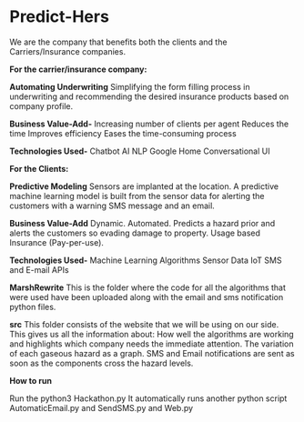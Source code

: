 # Predict-Hers

We are the company that benefits both the clients and the Carriers/Insurance companies.

**For the carrier/insurance company:**

**Automating Underwriting**
Simplifying the form filling process in underwriting and recommending the desired insurance products based on company profile.

**Business Value-Add-**
Increasing number of clients per agent
Reduces the time
Improves efficiency
Eases the time-consuming process

**Technologies Used-**
Chatbot AI
NLP
Google Home
Conversational UI

**For the Clients:**

**Predictive Modeling**
Sensors are implanted at the location. A predictive machine learning model is built from the sensor data for alerting the customers with a warning SMS message and an email.

**Business Value-Add**
Dynamic.
Automated.
Predicts a hazard prior and alerts the customers so evading damage to property.
Usage based Insurance (Pay-per-use).

**Technologies Used-**
Machine Learning Algorithms
Sensor Data
IoT
SMS and E-mail APIs

**MarshRewrite**
This is the folder where the code for all the algorithms that were used have been uploaded along with the email and sms notification python files.

**src**
This folder consists of the website that we will be using on our side. This gives us all the information about:
How well the algorithms are working and highlights which company needs the immediate attention.
The variation of each gaseous hazard as a graph.
SMS and Email notifications are sent as soon as the components cross the hazard levels.



**How to run**

Run the python3 Hackathon.py
It automatically runs another python script AutomaticEmail.py and SendSMS.py and Web.py
